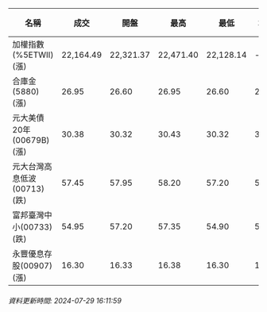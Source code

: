 | 名稱 | 成交 | 開盤 | 最高 | 最低 | 均價 | 成交金額(億) | 昨收 | 漲跌幅 | 漲跌 | 總量 | 昨量 | 振幅 |
| -------- | -------- | -------- | -------- |-------- | -------- | -------- |-------- |-------- |-------- | -------- | -------- |-------- |
|加權指數(%5ETWII) (漲)|22,164.49|22,321.37|22,471.40|22,128.14|-|3,992.50|22,119.21|0.20%|45.28|8,748,303|0|1.55%|
|合庫金(5880) (漲)|26.95|26.60|26.95|26.60|26.84|3.89|26.55|1.51%|0.40|14,507|10,305|1.32%|
|元大美債20年(00679B) (漲)|30.38|30.32|30.43|30.32|30.38|14.53|30.12|0.86%|0.26|47,818|66,693|0.37%|
|元大台灣高息低波(00713) (跌)|57.45|57.95|58.20|57.20|57.51|5.73|57.60|0.26%|0.15|9,956|17,346|1.74%|
|富邦臺灣中小(00733) (跌)|54.95|57.20|57.35|54.90|55.62|1.72|56.40|2.57%|1.45|3,091|2,988|4.34%|
|永豐優息存股(00907) (漲)|16.30|16.33|16.38|16.30|16.33|0.248|16.23|0.43%|0.07|1,519|1,615|0.49%|
###### 資料更新時間: 2024-07-29 16:11:59